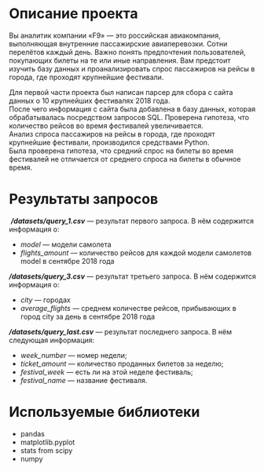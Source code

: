 # **Описание проекта**
Вы аналитик компании «F9» — это российская авиакомпания, выполняющая внутренние пассажирские авиаперевозки. Сотни перелётов каждый день. Важно понять предпочтения пользователей, покупающих билеты на те или иные направления.
Вам предстоит изучить базу данных и проанализировать спрос пассажиров на рейсы в города, где проходят крупнейшие фестивали.

Для первой части проекта был написан парсер для сбора с сайта данных о 10 крупнейших фестивалях 2018 года.  
После чего информация с сайта была добавлена в базу данных, которая обрабатывалась посредством запросов SQL. Проверена гипотеза, что количество рейсов во время фестивалей увеличивается.  
Анализ спроса пассажиров на рейсы в города, где проходят крупнейшие фестивали, производился средствами Python.  
Была проверена гипотеза, что средний спрос на билеты во время фестивалей не отличается от среднего спроса на билеты в обычное время.

# Результаты запросов
​
***/datasets/query_1.csv*** — результат первого запроса. В нём содержится информация о:
- *model* — модели самолета
- *flights_amount* — количество рейсов для каждой модели самолетов model в сентябре 2018 года

***/datasets/query_3.csv*** — результат третьего запроса. В нём содержится информация о:
- *city* — городах
- *average_flights* — среднем количестве рейсов, прибывающих в город city за день в сентябре 2018 года
​

***/datasets/query_last.csv*** — результат последнего запроса. В нём следующая информация:
- *week_number* — номер недели;
- *ticket_amount* — количество проданных билетов за неделю;
- *festival_week* — есть ли на этой неделе фестиваль;
- *festival_name* — название фестиваля.

# Используемые библиотеки
- pandas
- matplotlib.pyplot
- stats from scipy
- numpy